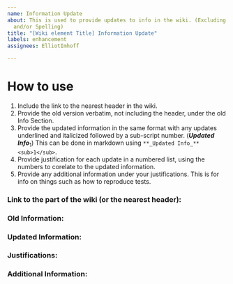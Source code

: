 ```yaml
---
name: Information Update
about: This is used to provide updates to info in the wiki. (Excluding Typos, Grammer,
  and/or Spelling)
title: "[Wiki element Title] Information Update"
labels: enhancement
assignees: ElliotImhoff

---
```


# How to use

1. Include the link to the nearest header in the wiki. 
2. Provide the old version verbatim, not including the header, under the old Info Section. 
3. Provide the updated information in the same format with any updates underlined and italicized followed by a sub-script number. (**_Updated Info_**<sub>1</sub>) This can be done in markdown using ```**_Updated Info_**<sub>1</sub>```.
4. Provide justification for each update in a numbered list, using the numbers to corelate to the updated information.
5. Provide any additional information under your justifications. This is for info on things such as how to reproduce tests. 

### Link to the part of the wiki (or the nearest header):

### Old Information:


### Updated Information:


### Justifications:


### Additional Information:
